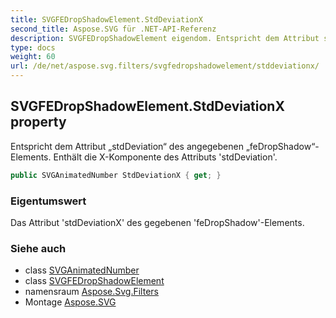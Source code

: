 ```yaml
---
title: SVGFEDropShadowElement.StdDeviationX
second_title: Aspose.SVG für .NET-API-Referenz
description: SVGFEDropShadowElement eigendom. Entspricht dem Attribut stdDeviation des angegebenen feDropShadowElements. Enthält die XKomponente des Attributs stdDeviation.
type: docs
weight: 60
url: /de/net/aspose.svg.filters/svgfedropshadowelement/stddeviationx/
---
```

## SVGFEDropShadowElement.StdDeviationX property

Entspricht dem Attribut „stdDeviation“ des angegebenen „feDropShadow“-Elements. Enthält die X-Komponente des Attributs 'stdDeviation'.

```csharp
public SVGAnimatedNumber StdDeviationX { get; }
```

### Eigentumswert

Das Attribut 'stdDeviationX' des gegebenen 'feDropShadow'-Elements.

### Siehe auch

* class [SVGAnimatedNumber](../../../aspose.svg.datatypes/svganimatednumber/)
* class [SVGFEDropShadowElement](../)
* namensraum [Aspose.Svg.Filters](../../svgfedropshadowelement/)
* Montage [Aspose.SVG](../../../)


